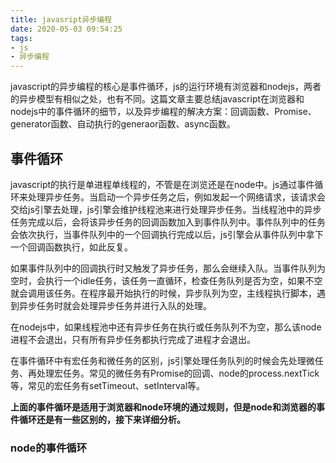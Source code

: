 ```yaml
---
title: javasript异步编程
date: 2020-05-03 09:54:25
tags:
- js
- 异步编程
---
```

javascript的异步编程的核心是事件循环，js的运行环境有浏览器和nodejs，两者的异步模型有相似之处，也有不同。这篇文章主要总结javascript在浏览器和nodejs中的事件循环的细节，以及异步编程的解决方案：回调函数、Promise、generator函数、自动执行的generaor函数、async函数。

## 事件循环
javascript的执行是单进程单线程的，不管是在浏览还是在node中。js通过事件循环来处理异步任务。当启动一个异步任务之后，例如发起一个网络请求，该请求会交给js引擎去处理，js引擎会维护线程池来进行处理异步任务。当线程池中的异步任务完成以后，会将该异步任务的回调函数加入到事件队列中。事件队列中的任务会依次执行，当事件队列中的一个回调执行完成以后，js引擎会从事件队列中拿下一个回调函数执行，如此反复。

如果事件队列中的回调执行时又触发了异步任务，那么会继续入队。当事件队列为空时，会执行一个idle任务，该任务一直循环，检查任务队列是否为空，如果不空就会调用该任务。在程序最开始执行的时候，异步队列为空，主线程执行脚本，遇到异步任务时就会处理异步任务并进行入队的处理。

在nodejs中，如果线程池中还有异步任务在执行或任务队列不为空，那么该node进程不会退出，只有所有异步任务都执行完成了进程才会退出。

在事件循环中有宏任务和微任务的区别，js引擎处理任务队列的时候会先处理微任务、再处理宏任务。常见的微任务有Promise的回调、node的process.nextTick等，常见的宏任务有setTimeout、setInterval等。

**上面的事件循环是适用于浏览器和node环境的通过规则，但是node和浏览器的事件循环还是有一些区别的，接下来详细分析。**

### node的事件循环
